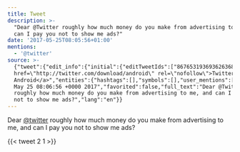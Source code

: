```yaml
---
title: Tweet
description: >-
  "Dear @Twitter roughly how much money do you make from advertising to me, and
  can I pay you not to show me ads?"
date: '2017-05-25T08:05:56+01:00'
mentions:
  - '@twitter'
source: >-
  {"tweet":{"edit_info":{"initial":{"editTweetIds":["867653193693626368"],"editableUntil":"2017-05-25T09:06:56.250Z","editsRemaining":"5","isEditEligible":true}},"retweeted":false,"source":"<a
  href=\"http://twitter.com/download/android\" rel=\"nofollow\">Twitter for
  Android</a>","entities":{"hashtags":[],"symbols":[],"user_mentions":[{"name":"Twitter","screen_name":"twitter","indices":["5","13"],"id_str":"1683696495198089217","id":"1683696495198089217"}],"urls":[]},"display_text_range":["0","110"],"favorite_count":"2","id_str":"867653193693626368","truncated":false,"retweet_count":"1","id":"867653193693626368","created_at":"Thu
  May 25 08:06:56 +0000 2017","favorited":false,"full_text":"Dear @Twitter
  roughly how much money do you make from advertising to me, and can I pay you
  not to show me ads?","lang":"en"}}
---
```

Dear [@twitter](https://twitter.com/@twitter) roughly how much money do you make from advertising to me, and can I pay you not to show me ads?
    
{{< tweet 2 1 >}}
    
